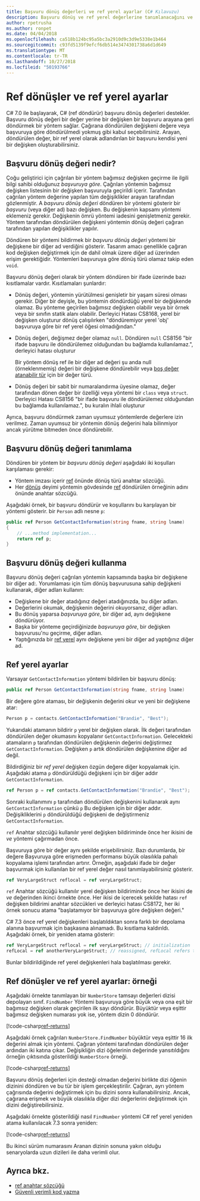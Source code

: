 ```yaml
---
title: Başvuru dönüş değerleri ve ref yerel ayarlar (C# Kılavuzu)
description: Başvuru dönüş ve ref yerel değerlerine tanımlanacağını ve kullanılacağını öğrenin
author: rpetrusha
ms.author: ronpet
ms.date: 04/04/2018
ms.openlocfilehash: ca518b124bc95a5bc3a2910d9c3d9e5338e1b464
ms.sourcegitcommit: c93fd5139f9efcf6db514e3474301738a6d1d649
ms.translationtype: MT
ms.contentlocale: tr-TR
ms.lasthandoff: 10/27/2018
ms.locfileid: "50193766"
---
```

# <a name="ref-returns-and-ref-locals"></a>Ref dönüşler ve ref yerel ayarlar

C# 7.0 ile başlayarak, C# (ref döndürür) başvuru dönüş değerleri destekler. Başvuru dönüş değeri bir değer yerine bir değişken bir başvuru arayana geri döndürmek bir yöntem sağlar. Çağırana döndürülen değişkeni değere veya başvuruya göre döndürülmedi yokmuş gibi kabul seçebilirsiniz. Arayan, döndürülen değer, bir ref yerel olarak adlandırılan bir başvuru kendisi yeni bir değişken oluşturabilirsiniz.

## <a name="what-is-a-reference-return-value"></a>Başvuru dönüş değeri nedir?

Çoğu geliştirici için çağrılan bir yöntem bağımsız değişken geçirme ile ilgili bilgi sahibi olduğunuz *başvuruya göre*. Çağrılan yöntemin bağımsız değişken listesinin bir değişken başvuruyla geçirildi içerir. Tarafından çağrılan yöntem değerine yapılan tüm değişiklikler arayan tarafından gözlenmiştir. A *başvuru dönüş değeri* döndüren bir yöntemi gösterir bir *başvuru* (veya diğer ad) bazı değişken. Bu değişkenin kapsamı yöntemi eklemeniz gerekir. Değişkenin ömrü yöntemi iadesini genişletmeniz gerekir. Yöntem tarafından döndürülen değişkeni yöntemin dönüş değeri çağıran tarafından yapılan değişiklikler yapılır.

Döndüren bir yöntemi bildirmek bir *başvuru dönüş değeri* yöntemi bir değişkene bir diğer ad verdiğini gösterir. Tasarım amacı genellikle çağıran kod değişken değiştirmek için de dahil olmak üzere diğer ad üzerinden erişim gerektiğidir. Yöntemleri başvuruya göre dönüş türü olamaz takip eden `void`.

Başvuru dönüş değeri olarak bir yöntem döndüren bir ifade üzerinde bazı kısıtlamalar vardır. Kısıtlamaları şunlardır:

- Dönüş değeri, yöntemin yürütülmesi genişletir bir yaşam süresi olması gerekir. Diğer bir deyişle, bu yöntemin döndürdüğü yerel bir değişkende olamaz. Bu yönteme geçirilen bağımsız değişken olabilir veya bir örnek veya bir sınıfın statik alanı olabilir. Derleyici Hatası CS8168, yerel bir değişken oluşturur dönüş çalışılırken "döndüremiyor yerel 'obj' başvuruya göre bir ref yerel öğesi olmadığından."

- Dönüş değeri, değişmez değer olamaz `null`. Döndüren `null` CS8156 "bir ifade başvuru ile döndürülemez olduğundan bu bağlamda kullanılamaz.", derleyici hatası oluşturur

   Bir yöntem dönüş ref ile bir diğer ad değeri şu anda null (örneklenmemiş) değeri bir değişkene döndürebilir veya [boş değer atanabilir tür](../nullable-types/index.md) için bir değer türü.
 
- Dönüş değeri bir sabit bir numaralandırma üyesine olamaz, değer tarafından dönen değer bir özelliği veya yöntemi bir `class` veya `struct`. Derleyici Hatası CS8156 "bir ifade başvuru ile döndürülemez olduğundan bu bağlamda kullanılamaz.", bu kuralın ihlali oluşturur

Ayrıca, başvuru döndürmek zaman uyumsuz yöntemlerde değerlere izin verilmez. Zaman uyumsuz bir yöntemin dönüş değerini hala bilinmiyor ancak yürütme bitmeden önce döndürebilir.
 
## <a name="defining-a-ref-return-value"></a>Başvuru dönüş değeri tanımlama

Döndüren bir yöntem bir *başvuru dönüş değeri* aşağıdaki iki koşulları karşılaması gerekir:

- Yöntem imzası içerir [ref](../../language-reference/keywords/ref.md) önünde dönüş türü anahtar sözcüğü.
- Her [dönüş](../../language-reference/keywords/return.md) deyimi yöntemin gövdesinde [ref](../../language-reference/keywords/ref.md) döndürülen örneğinin adını önünde anahtar sözcüğü.

Aşağıdaki örnek, bir başvuru döndürür ve koşullarını bu karşılayan bir yöntemi gösterir. bir `Person` adlı nesne `p`:

```csharp
public ref Person GetContactInformation(string fname, string lname)
{
    // ...method implementation...
    return ref p;
}
```

## <a name="consuming-a-ref-return-value"></a>Başvuru dönüş değeri kullanma

Başvuru dönüş değeri çağrılan yöntemin kapsamında başka bir değişkene bir diğer ad:. Yorumlaması için tüm dönüş başvurusuna sahip değişkeni kullanarak, diğer adları kullanın:

- Değişkene bir değer atadığınız değeri atadığınızda, bu diğer adları.
- Değerlerini okumak, değişkenin değerini okuyorsanız, diğer adları.
- Bu dönüş yaparsa *başvuruya göre*, bir diğer ad, aynı değişkene döndürüyor.
- Başka bir yönteme geçirdiğinizde *başvuruya göre*, bir değişken başvurusu'nu geçirme, diğer adları.
- Yaptığınızda bir [ref yerel](#ref-locals) aynı değişkene yeni bir diğer ad yaptığınız diğer ad.


## <a name="ref-locals"></a>Ref yerel ayarlar

Varsayar `GetContactInformation` yöntemi bildirilen bir başvuru dönüş:

```csharp
public ref Person GetContactInformation(string fname, string lname)
```

Bir değere göre ataması, bir değişkenin değerini okur ve yeni bir değişkene atar:

```csharp
Person p = contacts.GetContactInformation("Brandie", "Best");
```

Yukarıdaki atamanın bildirir `p` yerel bir değişken olarak. İlk değeri tarafından döndürülen değer okumasını kopyalanır `GetContactInformation`. Gelecekteki atamaların `p` tarafından döndürülen değişkenin değerini değiştirmez `GetContactInformation`. Değişken `p` artık döndürülen değişkenine diğer ad değil.

Bildirdiğiniz bir *ref yerel* değişken özgün değere diğer kopyalamak için. Aşağıdaki atama `p` döndürüldüğü değişkeni için bir diğer addır `GetContactInformation`.

```csharp
ref Person p = ref contacts.GetContactInformation("Brandie", "Best");
```

Sonraki kullanımını `p` tarafından döndürülen değişkenini kullanarak aynı `GetContactInformation` çünkü `p` Bu değişken için bir diğer addır. Değişikliklerini `p` döndürüldüğü değişkeni de değiştirmeniz `GetContactInformation`.

`ref` Anahtar sözcüğü kullanılır yerel değişken bildiriminde önce her ikisini de *ve* yöntemi çağırmadan önce. 

Başvuruya göre bir değer aynı şekilde erişebilirsiniz. Bazı durumlarda, bir değere Başvuruya göre erişmeden performansı büyük olasılıkla pahalı kopyalama işlemi tarafından artırır. Örneğin, aşağıdaki ifade bir değer başvurmak için kullanılan bir ref yerel değer nasıl tanımlayabilirsiniz gösterir.

```csharp
ref VeryLargeStruct reflocal = ref veryLargeStruct;
```

`ref` Anahtar sözcüğü kullanılır yerel değişken bildiriminde önce her ikisini de *ve* değerinden ikinci örnekte önce. Her ikisi de içerecek şekilde hatası `ref` değişken bildirimi anahtar sözcükleri ve derleyici hatası CS8172, her iki örnek sonucu atama "başlatamıyor bir başvuruya göre değişken değeri." 

C# 7.3 önce ref yerel değişkenleri başlatıldıktan sonra farklı bir depolama alanına başvurmak için başkasına alınamadı. Bu kısıtlama kaldırıldı. Aşağıdaki örnek, bir yeniden atama gösterir:

```csharp
ref VeryLargeStruct reflocal = ref veryLargeStruct; // initialization
refLocal = ref anotherVeryLargeStruct; // reassigned, refLocal refers to different storage.
```

 Bunlar bildirildiğinde ref yerel değişkenleri hala başlatılması gerekir.

## <a name="ref-returns-and-ref-locals-an-example"></a>Ref dönüşler ve ref yerel ayarlar: örneği

Aşağıdaki örnekte tanımlayan bir `NumberStore` tamsayı değerleri dizisi depolayan sınıf. `FindNumber` Yöntemi başvuruya göre büyük veya ona eşit bir bağımsız değişken olarak geçirilen ilk sayı döndürür. Büyüktür veya eşittir bağımsız değişken numarası yok ise, yöntem dizin 0 döndürür. 

[!code-csharp[ref-returns](../../../../samples/snippets/csharp/programming-guide/ref-returns/NumberStore.cs#1)]

Aşağıdaki örnek çağrıları `NumberStore.FindNumber` büyüktür veya eşittir 16 ilk değerini almak için yöntemi. Çağıran yöntemi tarafından döndürülen değer ardından iki katına çıkar. Değişikliğin dizi öğelerinin değerinde yansıtıldığını örneğin çıktısında gösterildiği `NumberStore` örneği.

[!code-csharp[ref-returns](../../../../samples/snippets/csharp/programming-guide/ref-returns/NumberStore.cs#2)]

Başvuru dönüş değerleri için desteği olmadan değerini birlikte dizi öğenin dizinini döndüren ve bu tür bir işlem gerçekleştirilir. Çağıran, ayrı yöntem çağrısında değerini değiştirmek için bu dizini sonra kullanabilirsiniz. Ancak, çağırana erişmek ve büyük olasılıkla diğer dizi değerlerini değiştirmek için dizini değiştirebilirsiniz.  

Aşağıdaki örnekte gösterildiği nasıl `FindNumber` yöntemi C# ref yerel yeniden atama kullanılacak 7.3 sonra yeniden:

[!code-csharp[ref-returns](../../../../samples/snippets/csharp/programming-guide/ref-returns/NumberStoreUpdated.cs#1)]

Bu ikinci sürüm numarasını Aranan dizinin sonuna yakın olduğu senaryolarda uzun dizileri ile daha verimli olur.

## <a name="see-also"></a>Ayrıca bkz.

- [ref anahtar sözcüğü](../../language-reference/keywords/ref.md)  
- [Güvenli verimli kod yazma](../../../csharp/write-safe-efficient-code.md)
